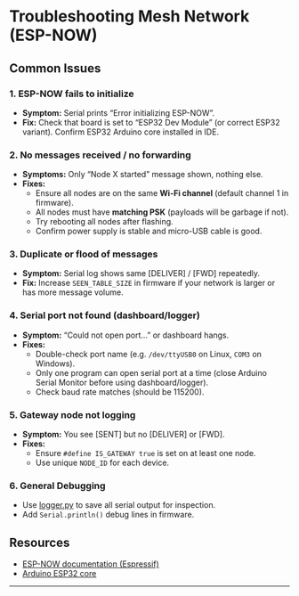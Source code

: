 # Troubleshooting Mesh Network (ESP-NOW)

## Common Issues

### 1. ESP-NOW fails to initialize
- **Symptom:** Serial prints “Error initializing ESP-NOW”.
- **Fix:** Check that board is set to “ESP32 Dev Module” (or correct ESP32 variant). Confirm ESP32 Arduino core installed in IDE.

### 2. No messages received / no forwarding
- **Symptoms:** Only “Node X started” message shown, nothing else.
- **Fixes:**
  - Ensure all nodes are on the same **Wi-Fi channel** (default channel 1 in firmware).
  - All nodes must have **matching PSK** (payloads will be garbage if not).
  - Try rebooting all nodes after flashing.
  - Confirm power supply is stable and micro-USB cable is good.

### 3. Duplicate or flood of messages
- **Symptom:** Serial log shows same [DELIVER] / [FWD] repeatedly.
- **Fix:** Increase `SEEN_TABLE_SIZE` in firmware if your network is larger or has more message volume.

### 4. Serial port not found (dashboard/logger)
- **Symptom:** “Could not open port…” or dashboard hangs.
- **Fixes:**
  - Double-check port name (e.g. `/dev/ttyUSB0` on Linux, `COM3` on Windows).
  - Only one program can open serial port at a time (close Arduino Serial Monitor before using dashboard/logger).
  - Check baud rate matches (should be 115200).

### 5. Gateway node not logging
- **Symptom:** You see [SENT] but no [DELIVER] or [FWD].
- **Fixes:**
  - Ensure `#define IS_GATEWAY true` is set on at least one node.
  - Use unique `NODE_ID` for each device.

### 6. General Debugging
- Use [logger.py](../dashboard/logger.py) to save all serial output for inspection.
- Add `Serial.println()` debug lines in firmware.

## Resources

- [ESP-NOW documentation (Espressif)](https://docs.espressif.com/projects/esp-idf/en/latest/esp32/api-reference/network/esp_now.html)
- [Arduino ESP32 core](https://github.com/espressif/arduino-esp32)

---